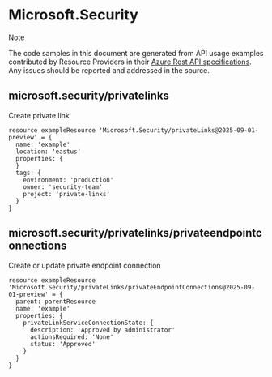 # Microsoft.Security
  
> [!NOTE]
> The code samples in this document are generated from API usage examples contributed by Resource Providers in their [Azure Rest API specifications](https://github.com/Azure/azure-rest-api-specs). Any issues should be reported and addressed in the source.


## microsoft.security/privatelinks

Create private link
```bicep
resource exampleResource 'Microsoft.Security/privateLinks@2025-09-01-preview' = {
  name: 'example'
  location: 'eastus'
  properties: {
  }
  tags: {
    environment: 'production'
    owner: 'security-team'
    project: 'private-links'
  }
}
```

## microsoft.security/privatelinks/privateendpointconnections

Create or update private endpoint connection
```bicep
resource exampleResource 'Microsoft.Security/privateLinks/privateEndpointConnections@2025-09-01-preview' = {
  parent: parentResource 
  name: 'example'
  properties: {
    privateLinkServiceConnectionState: {
      description: 'Approved by administrator'
      actionsRequired: 'None'
      status: 'Approved'
    }
  }
}
```
